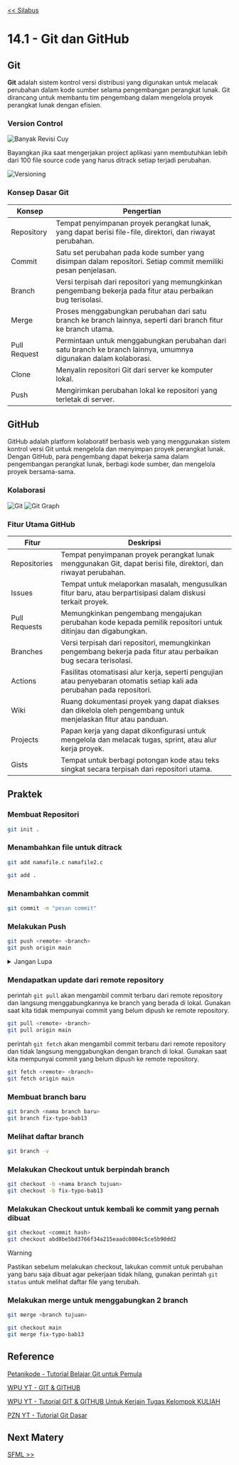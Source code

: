 [<< Silabus](../silabus.md)

# 14.1 - Git dan GitHub

## Git

**Git** adalah sistem kontrol versi distribusi yang digunakan untuk melacak perubahan dalam kode sumber selama pengembangan perangkat lunak. Git dirancang untuk membantu tim pengembang dalam mengelola proyek perangkat lunak dengan efisien.


### Version Control

![Banyak Revisi Cuy](img/revisions.png?raw=true)

Bayangkan jika saat mengerjakan project aplikasi yann membutuhkan lebih dari 100 file source code yang harus ditrack setiap terjadi perubahan.

![Versioning](img/versioning.png?raw=true)


### Konsep Dasar Git

| Konsep       | Pengertian                                                                                                       |
| ------------ | ---------------------------------------------------------------------------------------------------------------- |
| Repository   | Tempat penyimpanan proyek perangkat lunak, yang dapat berisi file-file, direktori, dan riwayat perubahan.        |
| Commit       | Satu set perubahan pada kode sumber yang disimpan dalam repositori. Setiap commit memiliki pesan penjelasan.     |
| Branch       | Versi terpisah dari repositori yang memungkinkan pengembang bekerja pada fitur atau perbaikan bug terisolasi.    |
| Merge        | Proses menggabungkan perubahan dari satu branch ke branch lainnya, seperti dari branch fitur ke branch utama.    |
| Pull Request | Permintaan untuk menggabungkan perubahan dari satu branch ke branch lainnya, umumnya digunakan dalam kolaborasi. |
| Clone        | Menyalin repositori Git dari server ke komputer lokal.                                                           |
| Push         | Mengirimkan perubahan lokal ke repositori yang terletak di server.                                               |

## GitHub

GitHub adalah platform kolaboratif berbasis web yang menggunakan sistem kontrol versi Git untuk mengelola dan menyimpan proyek perangkat lunak. Dengan GitHub, para pengembang dapat bekerja sama dalam pengembangan perangkat lunak, berbagi kode sumber, dan mengelola proyek bersama-sama.

### Kolaborasi
![Git](img/git.png?raw=true)
![Git Graph](img/git-graph.png?raw=true)

### Fitur Utama GitHub

| Fitur         | Deskripsi                                                                                                               |
| ------------- | ----------------------------------------------------------------------------------------------------------------------- |
| Repositories  | Tempat penyimpanan proyek perangkat lunak menggunakan Git, dapat berisi file, direktori, dan riwayat perubahan.         |
| Issues        | Tempat untuk melaporkan masalah, mengusulkan fitur baru, atau berpartisipasi dalam diskusi terkait proyek.              |
| Pull Requests | Memungkinkan pengembang mengajukan perubahan kode kepada pemilik repositori untuk ditinjau dan digabungkan.             |
| Branches      | Versi terpisah dari repositori, memungkinkan pengembang bekerja pada fitur atau perbaikan bug secara terisolasi.        |
| Actions       | Fasilitas otomatisasi alur kerja, seperti pengujian atau penyebaran otomatis setiap kali ada perubahan pada repositori. |
| Wiki          | Ruang dokumentasi proyek yang dapat diakses dan dikelola oleh pengembang untuk menjelaskan fitur atau panduan.          |
| Projects      | Papan kerja yang dapat dikonfigurasi untuk mengelola dan melacak tugas, sprint, atau alur kerja proyek.                 |
| Gists         | Tempat untuk berbagi potongan kode atau teks singkat secara terpisah dari repositori utama.                             |

## Praktek
### Membuat Repositori
``` bash
git init .
```

### Menambahkan file untuk ditrack
``` bash
git add namafile.c namafile2.c
```
``` bash
git add .
```

### Menambahkan commit 
``` bash
git commit -m "pesan commit"
```

### Melakukan Push 
``` bash
git push <remote> <branch>
git push origin main
```

<details>

<summary>Jangan Lupa</summary>

![Git Graph](img/meme1.jpg?raw=true)

</details>

### Mendapatkan update dari remote repository
perintah `git pull` akan mengambil commit terbaru dari remote repository dan langsung menggabungkannya ke branch yang berada di lokal. Gunakan saat kita tidak mempunyai commit yang belum dipush ke remote repository.
``` bash
git pull <remote> <branch>
git pull origin main
```

perintah `git fetch` akan mengambil commit terbaru dari remote repository dan tidak langsung menggabungkan dengan branch di lokal. Gunakan saat kita mempunyai commit yang belum dipush ke remote repository.
``` bash
git fetch <remote> <branch>
git fetch origin main
```


### Membuat branch baru 
``` bash
git branch <nama branch baru>
git branch fix-typo-bab13
```
### Melihat daftar branch
``` bash
git branch -v
```

### Melakukan Checkout untuk berpindah branch 
``` bash
git checkout -b <nama branch tujuan>
git checkout -b fix-typo-bab13
```

### Melakukan Checkout untuk kembali ke commit yang pernah dibuat 
``` bash
git checkout <commit hash>
git checkout abd8be5bd3766f34a215eaadc0004c5ce5b90dd2
```

> [!WARNING]
> Pastikan sebelum melakukan checkout, lakukan commit untuk perubahan yang baru saja dibuat agar pekerjaan tidak hilang, gunakan perintah `git status` untuk melihat daftar file yang terubah.


### Melakukan merge untuk menggabungkan 2 branch 
``` bash
git merge <branch tujuan>

git checkout main
git merge fix-typo-bab13
```


## Reference

[Petanikode - Tutorial Belajar Git untuk Pemula](https://www.petanikode.com/tutorial/git/)

[WPU YT - GIT & GITHUB](https://www.youtube.com/watch?v=lTMZxWMjXQU&list=PLFIM0718LjIVknj6sgsSceMqlq242-jNf)

[WPU YT - Tutorial GIT & GITHUB Untuk Kerjain Tugas Kelompok KULIAH](https://www.youtube.com/watch?v=BJu1Qcul7ig&pp=ygUWdHV0b3JpYWwgZ2l0IGluZG9uZXNpYQ%3D%3D)

[PZN YT - Tutorial Git Dasar](https://www.youtube.com/watch?v=fQbTeNX1mvM&pp=ygUWdHV0b3JpYWwgZ2l0IGluZG9uZXNpYQ%3D%3D)

## Next Matery
[SFML >>](2-SFML.md)